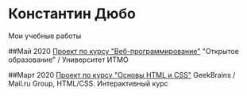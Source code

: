 # Константин Дюбо
Мои учебные работы

##Май 2020
[Проект по курсу "Веб-программирование"](https://constantindubo.github.io/webdev_itmo/)
"Открытое образование" / Университет ИТМО

##Март 2020
[Проект по курсу "Основы HTML и CSS"](https://constantindubo.github.io/htmlcss_geekbrains/)
GeekBrains / Mail.ru Group, HTML/CSS. Интерактивный курс

